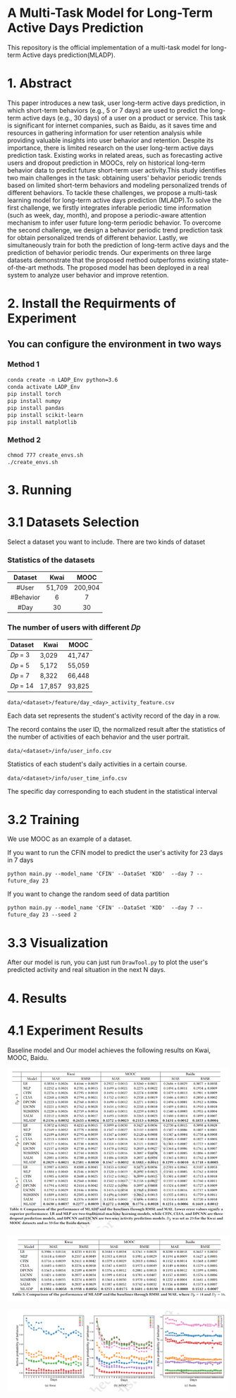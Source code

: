 # A Multi-Task Model for Long-Term Active Days Prediction
This repository is the official implementation of a multi-task model for long-term Active days prediction(MLADP).

# 1. Abstract 

This paper introduces a new task, user long-term active days prediction, in which short-term behaviors (e.g., 5 or 7 days) are used to predict the long-term active days (e.g., 30 days) of a user on a product or service. This task is significant for internet companies, such as Baidu, as it saves time and resources in gathering information for user retention analysis while providing valuable insights into user behavior and retention. Despite its importance, there is limited research on the user long-term active days prediction task. Existing works in related areas, such as forecasting active users and dropout prediction in MOOCs, rely on historical long-term behavior data to predict future short-term user activity.This study identifies two main challenges in the task: obtaining users' behavior periodic trends based on limited short-term behaviors and modeling personalized trends of different behaviors. To tackle these challenges, we propose a multi-task learning model for long-term active days prediction (MLADP).To solve the first challenge, we firstly integrates inferable periodic time information (such as week, day, month), and propose a periodic-aware attention mechanism to infer user future long-term periodic behavior. To overcome the second challenge, we design a behavior periodic trend prediction task for obtain personalized trends of different behavior. Lastly, we simultaneously train for both the prediction of long-term active days and the prediction of behavior periodic trends. Our experiments on three large datasets demonstrate that the proposed method outperforms existing state-of-the-art methods. The proposed model has been deployed in a real system to analyze user behavior and improve retention.

# 2. Install the Requirments of Experiment
## You can configure the environment in two ways
### Method 1
    conda create -n LADP_Env python=3.6
    conda activate LADP_Env
    pip install torch
    pip install numpy
    pip install pandas
    pip install scikit-learn
    pip install matplotlib
### Method 2
    chmod 777 create_envs.sh
    ./create_envs.sh

# 3. Running
# 3.1 Datasets Selection
Select a dataset you want to include.
There are two kinds of dataset
### Statistics of the datasets
| **Dataset** | **Kwai** | **MOOC** |
|:-----------:|:--------:|:--------:|
|    #User    |  51,709  |  200,904 |
|  #Behavior  |     6    |     7    |
|     #Day    |    30    |    30    |

### The number of users with different 𝐷𝑝
| **Dataset** | **Kwai** | **MOOC** |
|-------------|----------|----------|
|    𝐷𝑝 = 3   |   3,029  | 41,747   |
|    𝐷𝑝 = 5   |   5,172  | 55,059   |
|    𝐷𝑝 = 7   |   8,322  | 66,448   |
|   𝐷𝑝 = 14   |  17,857  | 93,825   |

`data/<dataset>/feature/day_<day>_activity_feature.csv`


Each data set represents the student's activity record of the day in a row.

The record contains the user ID, 
the normalized result after the statistics of the number of activities of 
each behavior and the user portrait.



`data/<dataset>/info/user_info.csv`

Statistics of each student's daily activities in a certain course.



`data/<dataset>/info/user_time_info.csv`


The specific day corresponding to each student in the statistical interval

# 3.2 Training 
We use MOOC as an example of a dataset.

If you want to run the CFIN model to predict the user's activity for 23 days in 7 days
    
    python main.py --model_name 'CFIN' --DataSet 'KDD'  --day 7 --future_day 23
    
If you want to change the random seed of data partition

    python main.py --model_name 'CFIN' --DataSet 'KDD'  --day 7 --future_day 23 --seed 2


# 3.3 Visualization

After our model is run, you can just run `DrawTool.py` to plot the user's predicted activity and real situation in the next N days.

# 4. Results
# 4.1 Experiment Results
Baseline model and Our model achieves the following results on 
Kwai, MOOC, Baidu.

![](.\Figure\Exp_result_1.png)

![](.\Figure\Exp_result_2.png)

![](.\Figure\Exp_result_3.png)

    
    